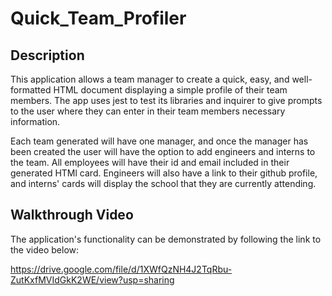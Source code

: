 # Quick_Team_Profiler

## Description 

This application allows a team manager to create a quick, easy, and well-formatted HTML document displaying a simple profile of their team members. The app uses jest to test its libraries and inquirer to give prompts to the user where they can enter in their team members necessary information.

Each team generated will have one manager, and once the manager has been created the user will have the option to add engineers and interns to the team. All employees will have their id and email included in their generated HTMl card. Engineers will also have a link to their github profile, and interns' cards will display the school that they are currently attending.

## Walkthrough Video
The application's functionality can be demonstrated by following the link to the video below:

https://drive.google.com/file/d/1XWfQzNH4J2TqRbu-ZutKxfMVIdGkK2WE/view?usp=sharing


